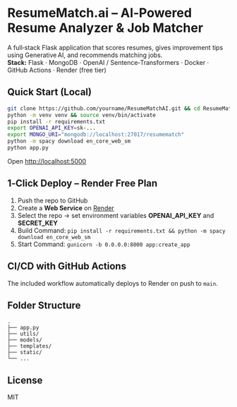 # ResumeMatch.ai – AI‑Powered Resume Analyzer & Job Matcher

A full‑stack Flask application that scores resumes, gives improvement tips using Generative AI, and recommends matching jobs.  
**Stack:** Flask · MongoDB · OpenAI / Sentence‑Transformers · Docker · GitHub Actions · Render (free tier)

## Quick Start (Local)

```bash
git clone https://github.com/yourname/ResumeMatchAI.git && cd ResumeMatchAI
python -m venv venv && source venv/bin/activate
pip install -r requirements.txt
export OPENAI_API_KEY=sk-...
export MONGO_URI="mongodb://localhost:27017/resumematch"
python -m spacy download en_core_web_sm
python app.py
```
Open <http://localhost:5000>

## 1‑Click Deploy – Render Free Plan

1. Push the repo to GitHub  
2. Create a **Web Service** on [Render](https://dashboard.render.com)  
3. Select the repo → set environment variables **OPENAI_API_KEY** and **SECRET_KEY**  
4. Build Command: `pip install -r requirements.txt && python -m spacy download en_core_web_sm`  
5. Start Command: `gunicorn -b 0.0.0.0:8000 app:create_app`

## CI/CD with GitHub Actions

The included workflow automatically deploys to Render on push to `main`.

## Folder Structure
```
.
├── app.py
├── utils/
├── models/
├── templates/
├── static/
└── ...
```

## License
MIT
